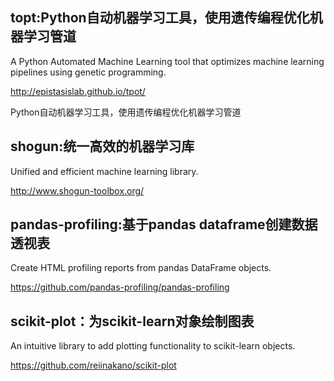 ## topt:Python自动机器学习工具，使用遗传编程优化机器学习管道

A Python Automated Machine Learning tool that optimizes machine learning pipelines using genetic programming.

<http://epistasislab.github.io/tpot/>

Python自动机器学习工具，使用遗传编程优化机器学习管道

## shogun:统一高效的机器学习库

Unified and efficient machine learning library.

<http://www.shogun-toolbox.org/>

## pandas-profiling:基于pandas dataframe创建数据透视表

Create HTML profiling reports from pandas DataFrame objects.

<https://github.com/pandas-profiling/pandas-profiling>

## scikit-plot：为scikit-learn对象绘制图表

An intuitive library to add plotting functionality to scikit-learn objects.

<https://github.com/reiinakano/scikit-plot>


